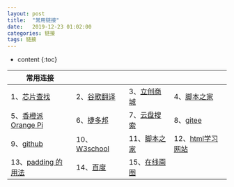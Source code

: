 ```yaml
---
layout: post
title:  "常用链接"
date:   2019-12-23 01:02:00
categories: 链接
tags: 链接
---
```







* content
{:toc}




| 常用连接                                                     |                                             |                                        |                                                              |
| ------------------------------------------------------------ | ------------------------------------------- | -------------------------------------- | ------------------------------------------------------------ |
| 1、[芯片查找](http://www.findchips.com/)                     | 2、[谷歌翻译](https://translate.google.cn/) | 3、[立创商城](https://www.szlcsc.com/) | 4、[脚本之家](https://www.jb51.net/)                         |
| 5、[香橙派  Orange Pi](http://www.orangepi.cn/)              | 6、[捷多邦](https://www.jdbpcb.com/)        | 7、[云盘搜索](https://www.pan58.com/)  | 8、[gitee](https://www.gitee.com)                            |
| 9、[github](https://github.com/)                             | 10、[W3school](https://www.w3school.com.cn) | 11、[脚本之家](https://www.jb51.net/)  | 12、[html学习网站](https://www.runoob.com/html/html-tutorial.html) |
| 13、[padding 的用法](https://www.cnblogs.com/weizhibin1996/p/9366008.html) | 14、[百度](https://www.baidu.com)           | 15、[在线画图](https://www.draw.io/?lang=zh)|                                        |                                                              |













































